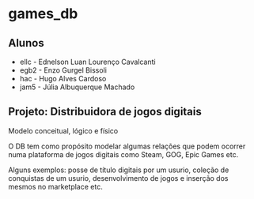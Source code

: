 # games_db

## Alunos
* ellc - Ednelson Luan Lourenço Cavalcanti
* egb2 - Enzo Gurgel Bissoli
* hac - Hugo Alves Cardoso
* jam5 - Júlia Albuquerque Machado

## Projeto: Distribuidora de jogos digitais
Modelo conceitual, lógico e físico

  O DB tem como propósito modelar algumas relações que podem ocorrer numa plataforma de jogos digitais como Steam, GOG, Epic Games etc.
  
Alguns exemplos: posse de título digitais por um usurio, coleção de conquistas de um usurio, desenvolvimento de jogos e inserção dos mesmos no marketplace etc.
